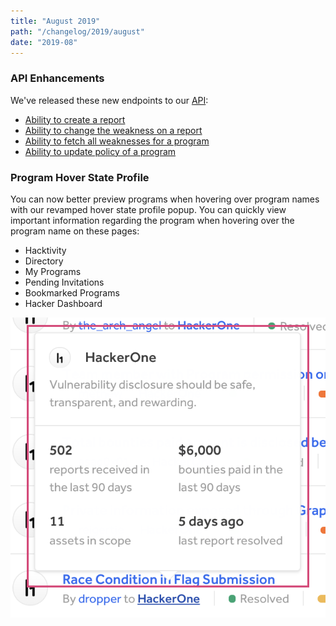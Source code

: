 ```yaml
---
title: "August 2019"
path: "/changelog/2019/august"
date: "2019-08"
---
```


### API Enhancements

We've released these new endpoints to our [API](https://api.hackerone.com/#introduction):
* [Ability to create a report](https://api.hackerone.com/#reports-create-report)
* [Ability to change the weakness on a report](https://api.hackerone.com/#reports-update-weakness)
* [Ability to fetch all weaknesses for a program](https://api.hackerone.com/#programs-get-weaknesses)
* [Ability to update policy of a program](https://api.hackerone.com/#programs-update-policy)

### Program Hover State Profile

You can now better preview programs when hovering over program names with our revamped hover state profile popup. You can quickly view important information regarding the program when hovering over the program name on these pages:

* Hacktivity
* Directory
* My Programs
* Pending Invitations
* Bookmarked Programs
* Hacker Dashboard

![program hover state popup](./images/aug_2019_program_hover_state.png)
